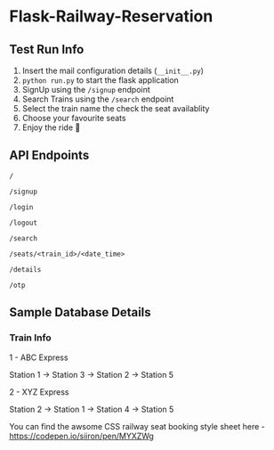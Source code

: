 # Flask-Railway-Reservation

## Test Run Info

1. Insert the mail configuration details (`__init__.py`)
2. `python run.py` to start the flask application
3. SignUp using the `/signup` endpoint
4. Search Trains using the `/search` endpoint
5. Select the train name the check the seat availablity
6. Choose your favourite seats
7. Enjoy the ride 🚂


## API Endpoints

`/`

`/signup`

`/login`

`/logout`

`/search`

`/seats/<train_id>/<date_time>`

`/details`

`/otp`
 
## Sample Database Details

### Train Info
1 - ABC Express

Station 1 -> Station 3 -> Station 2 -> Station 5

2 - XYZ Express

Station 2 -> Station 1 -> Station 4 -> Station 5

You can find the awsome CSS railway seat booking style sheet here - https://codepen.io/siiron/pen/MYXZWg
